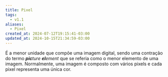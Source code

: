 ```yaml
---
title: Pixel
tags:
  - v1.1
aliases:
  - Pixel
created_at: 2024-07-12T19:15:41-03:00
updated_at: 2024-10-15T21:34:59-03:00
---
```


É a menor unidade que compõe uma imagem digital, sendo uma contração do termo  _**pic**ture_ _**el**ement_ que se referia como o menor elemento de uma imagem. Normalmente, uma imagem é composto com vários pixels e cada pixel representa uma única cor.
